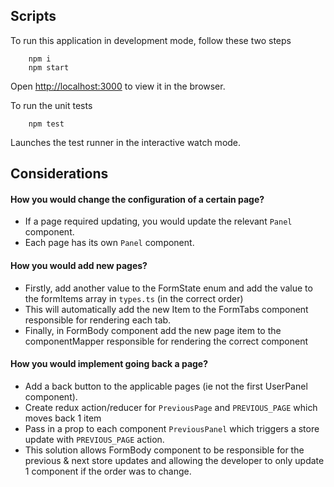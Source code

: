 ## Scripts

To run this application in development mode, follow these two steps

```
    npm i
    npm start
```

Open [http://localhost:3000](http://localhost:3000) to view it in the browser.

To run the unit tests

```
    npm test
```

Launches the test runner in the interactive watch mode.

## Considerations

#### How you would change the configuration of a certain page?
- If a page required updating, you would update the relevant `Panel` component.
- Each page has its own `Panel` component.

#### How you would add new pages?
- Firstly, add another value to the FormState enum and add the value to the formItems array in `types.ts` (in the correct order)
- This will automatically add the new Item to the FormTabs component responsible for rendering each tab.
- Finally, in FormBody component add the new page item to the componentMapper responsible for rendering the correct component

#### How you would implement going back a page?
- Add a back button to the applicable pages (ie not the first UserPanel component).
- Create redux action/reducer for `PreviousPage` and `PREVIOUS_PAGE` which moves back 1 item
- Pass in a prop to each component `PreviousPanel` which triggers a store update with `PREVIOUS_PAGE` action.
- This solution allows FormBody component to be responsible for the previous & next store updates and allowing the developer to only update 1 component if the order was to change.
